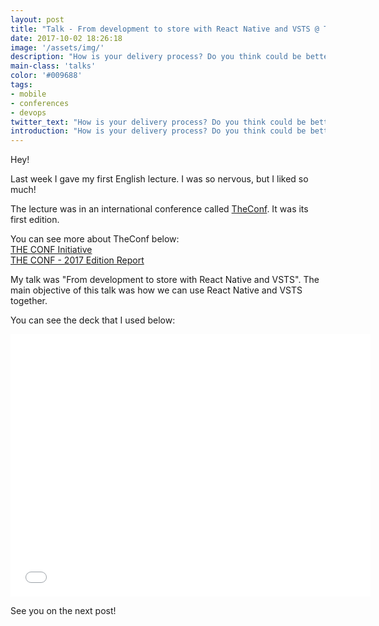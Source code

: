 ```yaml
---
layout: post
title: "Talk - From development to store with React Native and VSTS @ TheConf"
date: 2017-10-02 18:26:18
image: '/assets/img/'
description: "How is your delivery process? Do you think could be better?"
main-class: 'talks'
color: '#009688'
tags:
- mobile
- conferences
- devops
twitter_text: "How is your delivery process? Do you think could be better?"
introduction: "How is your delivery process? Do you think could be better?"
---
```


Hey!

Last week I gave my first English lecture. I was so nervous, but I liked so much!

The lecture was in an international conference called [TheConf](http://www.theconf.club/). It was its first edition.

You can see more about TheConf below:  
[THE CONF Initiative](http://www.akitaonrails.com/2016/10/20/the-conf-initiative)  
[THE CONF - 2017 Edition Report](http://www.akitaonrails.com/2017/10/02/the-conf-2017-edition-report)

My talk was "From development to store with React Native and VSTS". The main objective of this talk was how we can use React Native and VSTS together.

You can see the deck that I used below:
<iframe src="//slides.com/wenndersantos/from-development-to-store-react-native-vsts/embed" width="576" height="420" scrolling="no" frameborder="0" webkitallowfullscreen mozallowfullscreen allowfullscreen></iframe>

See you on the next post!
